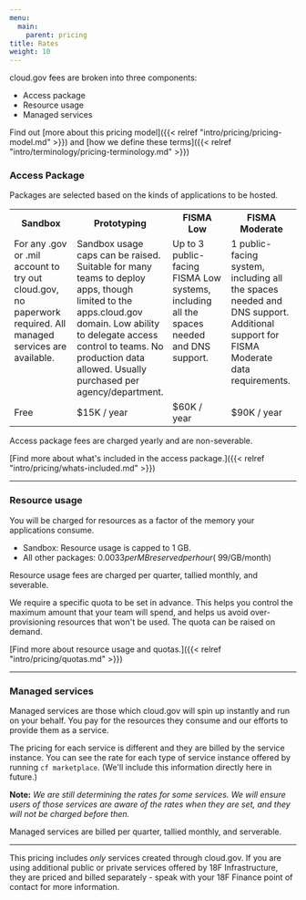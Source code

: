 ```yaml
---
menu:
  main:
    parent: pricing
title: Rates
weight: 10
---
```


cloud.gov fees are broken into three components:

- Access package
- Resource usage
- Managed services

Find out [more about this pricing model]({{< relref "intro/pricing/pricing-model.md" >}}) and [how we define these terms]({{< relref "intro/terminology/pricing-terminology.md" >}})

### Access Package

Packages are selected based on the kinds of applications to be hosted.

<table class="responsive_table">
  <tr>
    <th width="25%"><span>Sandbox</span></th>
    <th width="25%" class="grow"><span>Prototyping</span></th>
    <th width="25%"><span>FISMA Low</span></th>
    <th width="25%"><span>FISMA Moderate</span></th>
  </tr>
  <tr>
    <td valign="top">
      For any .gov or .mil account to try out cloud.gov, no paperwork required. All managed services are available.
    </td>
    <td valign="top" class="grow">
      Sandbox usage caps can be raised. Suitable for many teams to deploy apps, though limited to the apps.cloud.gov domain. Low ability to delegate access control to teams. No production data allowed. Usually purchased per agency/department. 
    </td>
    <td valign="top">
      Up to 3 public-facing FISMA Low systems, including all the spaces needed and DNS support.
    </td>
    <td valign="top">
      1 public-facing system, including all the spaces needed and DNS support. Additional support for FISMA Moderate data requirements.
    </td>
  </tr>
  <tr>
    <td>Free</th>
    <td class="grow">$15K / year</th>
    <td>$60K / year</th>
    <td>$90K / year</th>
  </tr>
</table>

Access package fees are charged yearly and are non-severable. 

[Find more about what's included in the access package.]({{< relref "intro/pricing/whats-included.md" >}})

---

### Resource usage

You will be charged for resources as a factor of the memory your applications consume. 

- Sandbox: Resource usage is capped to 1 GB.
- All other packages: $0.0033 per MB reserved per hour (~$99/GB/month)

Resource usage fees are charged per quarter, tallied monthly, and severable.

We require a specific quota to be set in advance. This helps you control the maximum amount that your team will spend, and helps us avoid over-provisioning resources that won't be used. The quota can be raised on demand. 

[Find more about resource usage and quotas.]({{< relref "intro/pricing/quotas.md" >}})

---

### Managed services

Managed services are those which cloud.gov will spin up instantly and run on your behalf. You pay for the resources they consume and our efforts to provide them as a service.

The pricing for each service is different and they are billed by the service instance. You can see the rate for each type of service instance offered by running `cf marketplace`. (We'll include this information directly here in future.) 

**Note:** *We are still determining the rates for some services. We will ensure users of those services are aware of the rates when they are set, and they will not be charged before then.*

Managed services are billed per quarter, tallied monthly, and serverable.

---

This pricing includes _only_ services created through cloud.gov. If you are using additional public or private services offered by 18F Infrastructure, they are priced and billed separately - speak with your 18F Finance point of contact for more information.

<!-- 
TODO
---

- Create buildpack page with list and compliance trade-offs
- Link to terminology page
- Add examples
-->
